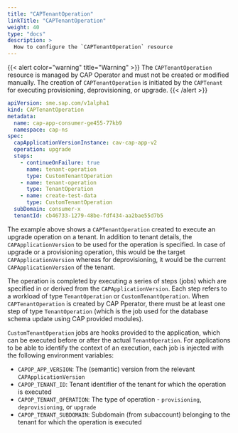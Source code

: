 ```yaml
---
title: "CAPTenantOperation"
linkTitle: "CAPTenantOperation"
weight: 40
type: "docs"
description: >
  How to configure the `CAPTenantOperation` resource
---
```


{{< alert color="warning" title="Warning" >}}
The `CAPTenantOperation` resource is managed by CAP Operator and must not be created or modified manually. The creation of `CAPTenantOperation` is initiated by the `CAPTenant` for executing provisioning, deprovisioning, or upgrade.
{{< /alert >}}

```yaml
apiVersion: sme.sap.com/v1alpha1
kind: CAPTenantOperation
metadata:
  name: cap-app-consumer-ge455-77kb9
  namespace: cap-ns
spec:
  capApplicationVersionInstance: cav-cap-app-v2
  operation: upgrade
  steps:
    - continueOnFailure: true
      name: tenant-operation
      type: CustomTenantOperation
    - name: tenant-operation
      type: TenantOperation
    - name: create-test-data
      type: CustomTenantOperation
  subDomain: consumer-x
  tenantId: cb46733-1279-48be-fdf434-aa2bae55d7b5
```

The example above shows a `CAPTenantOperation` created to execute an upgrade operation on a tenant. In addition to tenant details, the `CAPApplicationVersion` to be used for the operation is specified. In case of upgrade or a provisioning operation, this would be the target `CAPApplicationVersion` whereas for deprovisioning, it would be the current `CAPApplicationVersion` of the tenant.

The operation is completed by executing a series of steps (jobs) which are specified in or derived from the `CAPApplicationVersion`. Each step refers to a workload of type `TenantOperation` or `CustomTenantOperation`. When `CAPTenantOperation` is created by CAP Pperator, there must be at least one step of type `TenantOperation` (which is the job used for the database schema update using CAP provided modules).

`CustomTenantOperation` jobs are hooks provided to the application, which can be executed before or after the actual `TenantOperation`. For applications to be able to identify the context of an execution, each job is injected with the following environment variables:

- `CAPOP_APP_VERSION`: The (semantic) version from the relevant `CAPApplicationVersion`
- `CAPOP_TENANT_ID`: Tenant identifier of the tenant for which the operation is executed
- `CAPOP_TENANT_OPERATION`: The type of operation - `provisioning`, `deprovisioning`, or `upgrade`
- `CAPOP_TENANT_SUBDOMAIN`: Subdomain (from subaccount) belonging to the tenant for which the operation is executed
